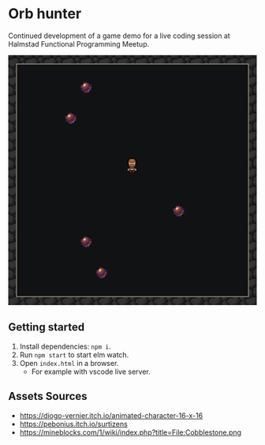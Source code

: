 # Orb hunter

 Continued development of a game demo for a live coding session at Halmstad Functional Programming Meetup.

![Screenshot of the game](<docs/assets/Screenshot 2024-12-15 at 08-24-54 A simple game.png>)

## Getting started

1. Install dependencies: `npm i`.
2. Run `npm start` to start elm watch.
3. Open `index.html` in a browser.
	- For example with vscode live server. 

## Assets Sources

- https://diogo-vernier.itch.io/animated-character-16-x-16
- https://pebonius.itch.io/surtizens
- https://mineblocks.com/1/wiki/index.php?title=File:Cobblestone.png
